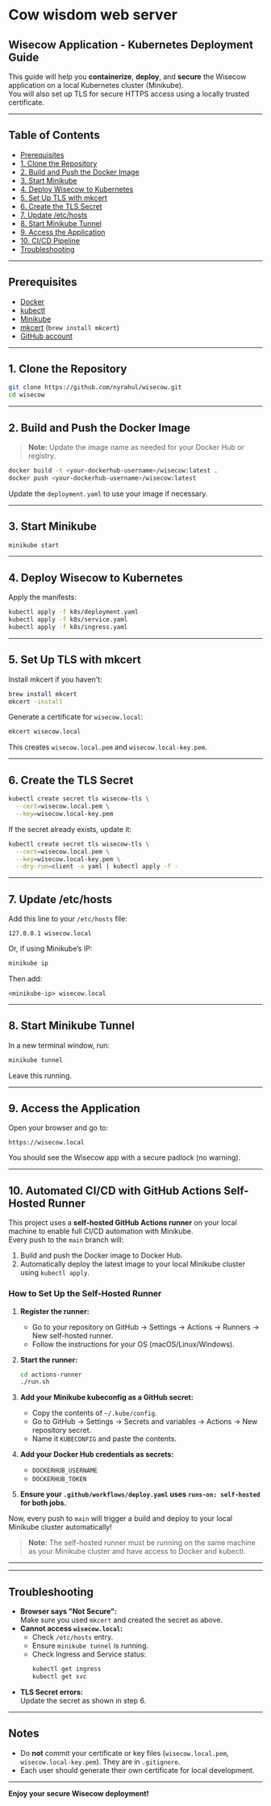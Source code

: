 # Cow wisdom web server

## Wisecow Application - Kubernetes Deployment Guide

This guide will help you **containerize**, **deploy**, and **secure** the Wisecow application on a local Kubernetes cluster (Minikube).  
You will also set up TLS for secure HTTPS access using a locally trusted certificate.

---

## Table of Contents

- [Prerequisites](#prerequisites)
- [1. Clone the Repository](#1-clone-the-repository)
- [2. Build and Push the Docker Image](#2-build-and-push-the-docker-image)
- [3. Start Minikube](#3-start-minikube)
- [4. Deploy Wisecow to Kubernetes](#4-deploy-wisecow-to-kubernetes)
- [5. Set Up TLS with mkcert](#5-set-up-tls-with-mkcert)
- [6. Create the TLS Secret](#6-create-the-tls-secret)
- [7. Update /etc/hosts](#7-update-etchosts)
- [8. Start Minikube Tunnel](#8-start-minikube-tunnel)
- [9. Access the Application](#9-access-the-application)
- [10. CI/CD Pipeline](#10-cicd-pipeline)
- [Troubleshooting](#troubleshooting)

---

## Prerequisites

- [Docker](https://www.docker.com/products/docker-desktop/)
- [kubectl](https://kubernetes.io/docs/tasks/tools/)
- [Minikube](https://minikube.sigs.k8s.io/docs/)
- [mkcert](https://github.com/FiloSottile/mkcert) (`brew install mkcert`)
- [GitHub account](https://github.com/)

---

## 1. Clone the Repository

```sh
git clone https://github.com/nyrahul/wisecow.git
cd wisecow
```

---

## 2. Build and Push the Docker Image

> **Note:** Update the image name as needed for your Docker Hub or registry.

```sh
docker build -t <your-dockerhub-username>/wisecow:latest .
docker push <your-dockerhub-username>/wisecow:latest
```

Update the `deployment.yaml` to use your image if necessary.

---

## 3. Start Minikube

```sh
minikube start
```

---

## 4. Deploy Wisecow to Kubernetes

Apply the manifests:

```sh
kubectl apply -f k8s/deployment.yaml
kubectl apply -f k8s/service.yaml
kubectl apply -f k8s/ingress.yaml
```

---

## 5. Set Up TLS with mkcert

Install mkcert if you haven't:

```sh
brew install mkcert
mkcert -install
```

Generate a certificate for `wisecow.local`:

```sh
mkcert wisecow.local
```

This creates `wisecow.local.pem` and `wisecow.local-key.pem`.

---

## 6. Create the TLS Secret

```sh
kubectl create secret tls wisecow-tls \
  --cert=wisecow.local.pem \
  --key=wisecow.local-key.pem
```

If the secret already exists, update it:

```sh
kubectl create secret tls wisecow-tls \
  --cert=wisecow.local.pem \
  --key=wisecow.local-key.pem \
  --dry-run=client -o yaml | kubectl apply -f -
```

---

## 7. Update /etc/hosts

Add this line to your `/etc/hosts` file:

```
127.0.0.1 wisecow.local
```

Or, if using Minikube’s IP:

```sh
minikube ip
```
Then add:
```
<minikube-ip> wisecow.local
```

---

## 8. Start Minikube Tunnel

In a new terminal window, run:

```sh
minikube tunnel
```

Leave this running.

---

## 9. Access the Application

Open your browser and go to:

```
https://wisecow.local
```

You should see the Wisecow app with a secure padlock (no warning).

---

## 10. Automated CI/CD with GitHub Actions Self-Hosted Runner

This project uses a **self-hosted GitHub Actions runner** on your local machine to enable full CI/CD automation with Minikube.  
Every push to the `main` branch will:

1. Build and push the Docker image to Docker Hub.
2. Automatically deploy the latest image to your local Minikube cluster using `kubectl apply`.

### How to Set Up the Self-Hosted Runner

1. **Register the runner:**
   - Go to your repository on GitHub → Settings → Actions → Runners → New self-hosted runner.
   - Follow the instructions for your OS (macOS/Linux/Windows).

2. **Start the runner:**
   ```sh
   cd actions-runner
   ./run.sh
   ```

3. **Add your Minikube kubeconfig as a GitHub secret:**
   - Copy the contents of `~/.kube/config`.
   - Go to GitHub → Settings → Secrets and variables → Actions → New repository secret.
   - Name it `KUBECONFIG` and paste the contents.

4. **Add your Docker Hub credentials as secrets:**
   - `DOCKERHUB_USERNAME`
   - `DOCKERHUB_TOKEN`

5. **Ensure your `.github/workflows/deploy.yaml` uses `runs-on: self-hosted` for both jobs.**

Now, every push to `main` will trigger a build and deploy to your local Minikube cluster automatically!

> **Note:** The self-hosted runner must be running on the same machine as your Minikube cluster and have access to Docker and kubectl.

---
---

## Troubleshooting

- **Browser says "Not Secure":**  
  Make sure you used `mkcert` and created the secret as above.
- **Cannot access `wisecow.local`:**  
  - Check `/etc/hosts` entry.
  - Ensure `minikube tunnel` is running.
  - Check Ingress and Service status:
    ```sh
    kubectl get ingress
    kubectl get svc
    ```
- **TLS Secret errors:**  
  Update the secret as shown in step 6.

---

## Notes

- Do **not** commit your certificate or key files (`wisecow.local.pem`, `wisecow.local-key.pem`). They are in `.gitignore`.
- Each user should generate their own certificate for local development.

---

**Enjoy your secure Wisecow deployment!**